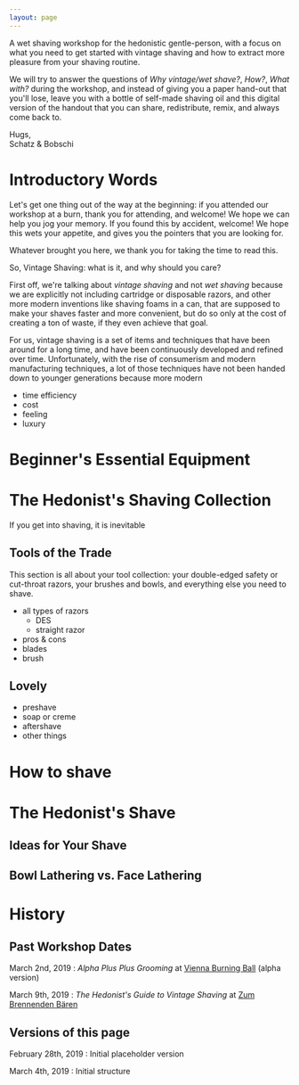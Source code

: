 ```yaml
---
layout: page
---
```


A wet shaving workshop for the hedonistic gentle-person,  with a focus on what you need to get started with vintage shaving and how to extract more pleasure from your shaving routine.

We will try to answer the questions of _Why vintage/wet shave?_, _How?_, _What with?_ during the workshop, and instead of giving you a paper hand-out that you'll lose, leave you with a bottle of self-made shaving oil and this digital version of the handout that you can share, redistribute, remix, and always come back to.

Hugs,  
Schatz & Bobschi

# Introductory Words

Let's get one thing out of the way at the beginning: if you attended our workshop at a burn, thank you for attending, and welcome! We hope we can help you jog your memory. If you found this by accident, welcome! We hope this wets your appetite, and gives you the pointers that you are looking for.

Whatever brought you here, we thank you for taking the time to read this.

So, Vintage Shaving: what is it, and why should you care? 

First off, we're talking about _vintage shaving_ and not _wet shaving_ because we are explicitly not including cartridge or disposable razors, and other more modern inventions like shaving foams in a can, that are supposed to make your shaves faster and more convenient, but do so only at the cost of creating a ton of waste, if they even achieve that goal.

For us, vintage shaving is a set of items and techniques that have been around for a long time, and have been continuously developed and refined over time. Unfortunately, with the rise of consumerism and modern manufacturing techniques, a lot of those techniques have not been handed down to younger generations because more modern 

- time efficiency
- cost
- feeling 
- luxury

# Beginner's Essential Equipment

# The Hedonist's Shaving Collection

If you get into shaving, it is inevitable 

## Tools of the Trade

This section is all about your tool collection: your double-edged safety or cut-throat razors, your brushes and bowls, and everything else you need to shave. 

- all types of razors
    - DES
    - straight razor
- pros & cons
- blades
- brush

## Lovely 

- preshave
- soap or creme
- aftershave
- other things

# How to shave

# The Hedonist's Shave

## Ideas for Your Shave

## Bowl Lathering vs. Face Lathering



# History 

## Past Workshop Dates 

March 2nd, 2019
: _Alpha Plus Plus Grooming_ at [Vienna Burning Ball](http://www.burners.at/vbb2019/) (alpha version)

March 9th, 2019
: _The Hedonist's Guide to Vintage Shaving_ at [Zum Brennenden Bären](https://www.facebook.com/groups/681228445605232/about/)

## Versions of this page

February 28th, 2019
: Initial placeholder version

March 4th, 2019
: Initial structure